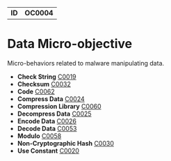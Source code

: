 |||
|---|---|
|**ID**|**OC0004**|


# Data Micro-objective #
Micro-behaviors related to malware manipulating data.

* **Check String** [C0019](../data/check-string.md)
* **Checksum** [C0032](../data/checksum.md)
* **Code** [C0062](../data/code.md)
* **Compress Data** [C0024](../data/compress.md)
* **Compression Library** [C0060](../data/compress-lib.md)
* **Decompress Data** [C0025](../data/decompress.md)
* **Encode Data** [C0026](../data/encode.md)
* **Decode Data** [C0053](../data/decode.md)
* **Modulo** [C0058](../data/modulo.md)
* **Non-Cryptographic Hash** [C0030](../data/noncrypto-hash.md)
* **Use Constant** [C0020](../data/use-constant.md)